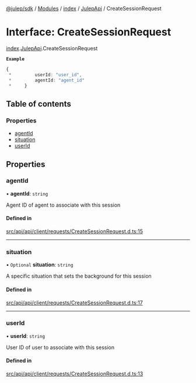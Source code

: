 [@julep/sdk](../README.md) / [Modules](../modules.md) / [index](../modules/index.md) / [JulepApi](../modules/index.JulepApi.md) / CreateSessionRequest

# Interface: CreateSessionRequest

[index](../modules/index.md).[JulepApi](../modules/index.JulepApi.md).CreateSessionRequest

**`Example`**

```ts
{
 *         userId: "user_id",
 *         agentId: "agent_id"
 *     }
```

## Table of contents

### Properties

- [agentId](index.JulepApi.CreateSessionRequest.md#agentid)
- [situation](index.JulepApi.CreateSessionRequest.md#situation)
- [userId](index.JulepApi.CreateSessionRequest.md#userid)

## Properties

### agentId

• **agentId**: `string`

Agent ID of agent to associate with this session

#### Defined in

[src/api/api/client/requests/CreateSessionRequest.d.ts:15](https://github.com/julep-ai/samantha-dev/blob/1a65618/sdks/js/src/api/api/client/requests/CreateSessionRequest.d.ts#L15)

___

### situation

• `Optional` **situation**: `string`

A specific situation that sets the background for this session

#### Defined in

[src/api/api/client/requests/CreateSessionRequest.d.ts:17](https://github.com/julep-ai/samantha-dev/blob/1a65618/sdks/js/src/api/api/client/requests/CreateSessionRequest.d.ts#L17)

___

### userId

• **userId**: `string`

User ID of user to associate with this session

#### Defined in

[src/api/api/client/requests/CreateSessionRequest.d.ts:13](https://github.com/julep-ai/samantha-dev/blob/1a65618/sdks/js/src/api/api/client/requests/CreateSessionRequest.d.ts#L13)
